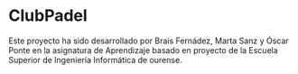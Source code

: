 # ClubPadel

Este proyecto ha sido desarrollado por Brais Fernádez, Marta Sanz y Óscar Ponte en la asignatura de Aprendizaje basado en proyecto de la Escuela Superior de Ingeniería Informática
de ourense.
